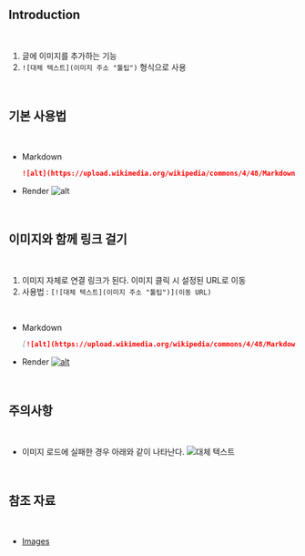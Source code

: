 ## Introduction

<br>

1. 글에 이미지를 추가하는 기능
2. `![대체 텍스트](이미지 주소 "툴팁")` 형식으로 사용

<br>

## 기본 사용법

<br>

- Markdown
    ```md
    ![alt](https://upload.wikimedia.org/wikipedia/commons/4/48/Markdown-mark.svg "tooltip")
    ```
- Render
    ![alt](https://upload.wikimedia.org/wikipedia/commons/4/48/Markdown-mark.svg "tooltip")

<br>

## 이미지와 함께 링크 걸기

<br>

1. 이미지 자체로 연결 링크가 된다. 이미지 클릭 시 설정된 URL로 이동
2. 사용법 : `[![대체 텍스트](이미지 주소 "툴팁")](이동 URL)`

<br>

- Markdown
    ```md
    [![alt](https://upload.wikimedia.org/wikipedia/commons/4/48/Markdown-mark.svg "tooltip")](https://ko.wikipedia.org/wiki/%EB%A7%88%ED%81%AC%EB%8B%A4%EC%9A%B4)
    ```
- Render
    [![alt](https://upload.wikimedia.org/wikipedia/commons/4/48/Markdown-mark.svg "tooltip")](https://ko.wikipedia.org/wiki/%EB%A7%88%ED%81%AC%EB%8B%A4%EC%9A%B4)

<br>

## 주의사항

<br>

- 이미지 로드에 실패한 경우 아래와 같이 나타난다.
    ![대체 텍스트](주소)

<br>

## 참조 자료

<br>

- [Images](https://www.markdownguide.org/basic-syntax/#images-1)